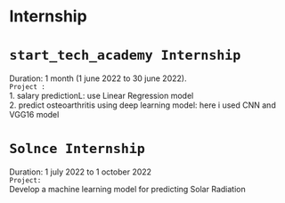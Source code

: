 # Internship

# `start_tech_academy Internship`   
  Duration: 1 month (1 june 2022 to 30 june 2022).   
  `Project :`   
      1. salary predictionL: use Linear Regression model      
      2. predict osteoarthritis using deep learning model: here i used CNN and VGG16 model     
      
# `Solnce Internship`    
  Duration: 1 july 2022 to 1 october 2022     
  `Project: `     
      Develop a machine learning model for predicting Solar Radiation
